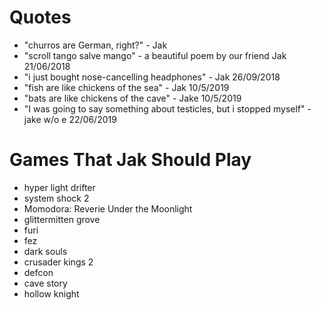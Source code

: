 <!-- TITLE: Syphonx -->
<!-- SUBTITLE: A quick summary of Syphonx -->
# Quotes
* "churros are German, right?" - Jak
* "scroll tango salve mango" - a beautiful poem by our friend Jak 21/06/2018
* "i just bought nose-cancelling headphones" - Jak 26/09/2018
* "fish are like chickens of the sea" - Jak 10/5/2019
* "bats are like chickens of the cave" - Jake 10/5/2019
* "I was going to say something about testicles, but i stopped myself" - jake w/o e 22/06/2019

# Games That Jak Should Play
* hyper light drifter
* system shock 2
* Momodora: Reverie Under the Moonlight
* glittermitten grove
* furi
* fez
* dark souls
* crusader kings 2
* defcon
* cave story
* hollow knight